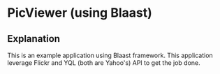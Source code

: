 PicViewer (using Blaast)
==============================

Explanation
------------
This is an example application using Blaast framework.
This application leverage Flickr and YQL (both are Yahoo's)
API to get the job done.